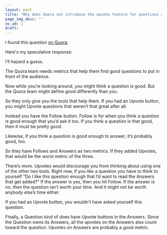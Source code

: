 ```yaml
---
layout: post
title: "Why does Quora not introduce the upvote feature for questions asked?"
page_img_desc: ""
no_ad: 1
draft:
---
```


I found this question <a href="https://www.quora.com/Why-does-Quora-not-introduce-the-upvote-feature-for-questions-asked">on Quora</a>.

Here's my speculative response:

I’ll hazard a guess.

The Quora team needs metrics that help them find good questions to put in front of the audience.

Now while you’re looking around, you might think a question is good. But the Quora team might define good differently than you.

So they only give you the tools that help them. If you had an Upvote button, you might Upvote questions that weren’t that great after all.

Instead you have the Follow button. Follow is for when you think a question is good enough that you’d ask it too. If you think a question is that good, then it must be pretty good.

Likewise, if you think a question is good enough to answer, it’s probably good, too.

So they have Follows and Answers as two metrics. If they added Upvotes, that would be the worst metric of the three.

There’s more. Upvotes would discourage you from thinking about using one of the other two tools. Right now, if you like a question you have to think to yourself “Do I like this question enough that I’d want to read the Answers that get added?” If the answer is yes, then you hit Follow. If the answer is no, then the question isn’t worth your time. And it might not be worth anybody else’s time either.

If you had an Upvote button, you wouldn’t have asked yourself this question.

Finally, a Question kind of does have Upvote buttons in the Answers. Since the Question owns its Answers, all the upvotes on the Answers also count toward the question. Upvotes on Answers are probably a good metric.
